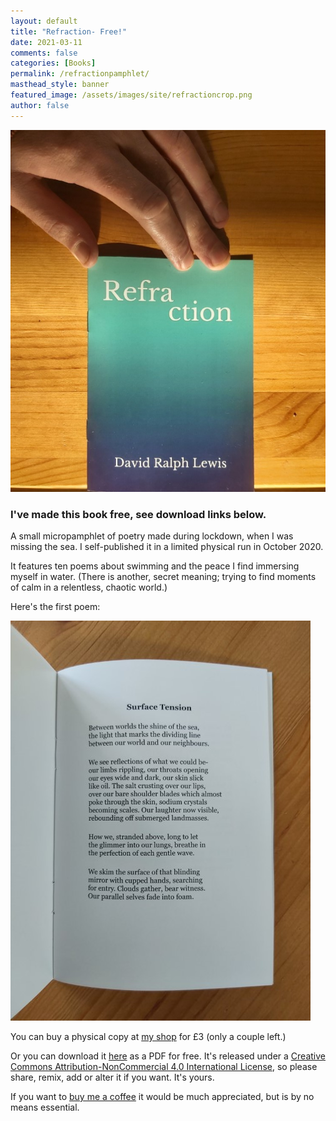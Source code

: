 ```yaml
---  
layout: default  
title: "Refraction- Free!"
date: 2021-03-11
comments: false
categories: [Books]
permalink: /refractionpamphlet/
masthead_style: banner
featured_image: /assets/images/site/refractioncrop.png
author: false
---
```


<img src="/assets/images/site/refractioncover.jpg" class="responsive"><br>

<h3>I've made this book free, see download links below.</h3>

 A small micropamphlet of poetry  made during lockdown, when I was missing the sea. I self-published it in a limited physical run in October 2020.

 It features ten poems about swimming and the peace I find immersing myself in water. (There is another, secret meaning; trying to find moments of calm in a relentless, chaotic world.)

 Here's the first poem:

 <img src="/assets/images/site/refractioninside.jpg" class="responsive"><br>

 You can buy a physical copy at [my shop](https://davidralphlewis.bigcartel.com) for £3 (only a couple left.)

 Or you can download it [here](/assets/books/Refraction-free.pdf) as a PDF for free. It's released under a [Creative Commons Attribution-NonCommercial 4.0 International License](https://creativecommons.org/licenses/by-nc/4.0/), so please share, remix, add or alter it if you want. It's yours.

 If you want to [buy me a coffee](https://ko-fi.com/davidralphlewis) it would be much appreciated, but is by no means essential.
